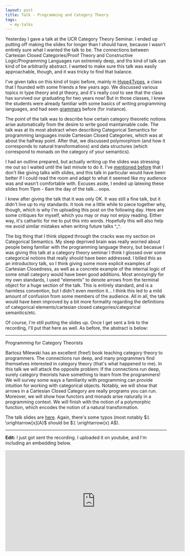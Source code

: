 ```yaml
---
layout: post
title: Talk - Programming and Category Theory
tags:
  - my-talks
---
```


Yesterday I gave a talk at the UCR Category Theory Seminar. I ended up putting
off making the slides for longer than I should have, because I wasn't entirely
sure what I wanted the talk to be. The connections between
Cartesian Closed Categories/Proof Theory and Constructive Logic/Programming Languages
run extremely deep, and ths kind of talk can kind of be arbitrarily abstract. I wanted
to make sure this talk was easily approachable, though, and it was tricky to
find that balance.

I've given talks on this kind of topic before, mainly in 
[Hype4Types](https://hypefortypes.github.io/), a class that I founded with some
friends a few years ago. We discussed various topics in type theory and 
pl theory, and it's really cool to see that the class has survived our graduating
for two years now! But in those classes, I knew the students were already
familiar with some basics of writing programming languages, and had seen 
[grammars](https://en.wikipedia.org/wiki/Extended_Backus%E2%80%93Naur_form)
before (for instance). 

The point of the talk was to describe how certain category theoretic notions
arise automatically from the desire to write good maintainable code. The talk
was at its most abstract when describing Categorical Semantics for programming
languages inside Cartesian Closed Categories, which was at about the halfway 
point. After that, we discussed polymorphism 
(and how it corresponds to natural transformations) and data structures
(which correspond to monads on the category of your semantics). 

I had an outline prepared, but actually writing up the slides was stressing me
out so I waited until the last minute to do it. 
I've [mentioned before](/2020/10/09/model-theory-and-you.html) 
that I don't like giving talks with slides, and this talk in particular would
have been better if I could read the room and adapt to what it seemed like
my audience was and wasn't comfortable with. Excuses aside, I ended up 
latexing these slides from 11pm - 6am the day of the talk... oops.

I knew after giving the talk that it was only OK. It was still a fine talk,
but it didn't live up to my standards. It took me a little while to piece
together why, though, which is why I'm uploading this post on the following day.
Here are some critiques for myself, which you may or may not enjoy reading.
Either way, it's cathartic for me to put this into words. Hopefully this will
also help me avoid similar mistakes when writing future talks ^_^.

The big thing that I think slipped through the cracks was my section on 
Categorical Semantics. My sleep deprived brain was really worried about
people being familiar with the programming language theory, but becasue
I was giving this talk at a category theory seminar I think I glossed over
some categorical notions that really should have been addressed. I billed
this as an introductory talk, so I think giving some more explicit examples of
Cartesian Closedness, as well as a concrete example of the internal logic of
some small category would have been good additions. Most annoyingly for my 
own standards, I used "elements" to denote arrows from the terminal object
for a huge section of the talk. This is entirely standard, and is a harmless
convention, but I didn't even _mention_ it... I think this led to a mild
amount of confusion from some members of the audience. All in all, the talk
would have been improved by a bit more formality regarding the definitions 
of categorical elements/cartesian closed categories/categorical semantics/etc.

Of course, I'm still putting the slides up. Once I get sent a link to the
recording, I'll put that here as well. As before, the abstract is below:

---

Programming for Category Theorists

Bartosz Milewski has an excellent (free!) book teaching category theory to programmers. The connections run deep,
and many programmers find themselves interested in category theory (that's what happened to me). In this talk we will
attack the opposite problem: If the connections run deep, surely category theorists have something to learn from the
programmers! We will survey some ways a familiarity with programming can provide intuition for working with categorical
objects. Notably, we will show that arrows in a Cartesian Closed Category are really programs you can run. Moreover,
we will show how functors and monads arise naturally in a programming context. We will finish with the notion of a
polymorphic function, which encodes the notion of a natural transformation.

The talk slides are [here](/assets/docs/programming-and-ct/talk.pdf).
Again, there's some typos (most notably $𝟙 \xrightarrow[x]{A}$ should be 
$𝟙 \xrightarrow{x} A$). 

---

**Edit:** I just got sent the recording. I uploaded it on youtube, and I'm
including an embedding below.

<iframe width="560" height="315" src="https://www.youtube.com/embed/PSiyBm4OdaQ" frameborder="0" allow="accelerometer; autoplay; clipboard-write; encrypted-media; gyroscope; picture-in-picture" allowfullscreen></iframe>
